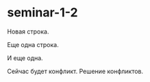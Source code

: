 # seminar-1-2

Новая строка.

Еще одна строка.

И еще одна.

Сейчас будет конфликт.
Решение конфликтов.
